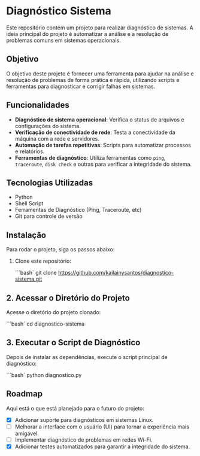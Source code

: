 
# Diagnóstico Sistema

Este repositório contém um projeto para realizar diagnóstico de sistemas. A ideia principal do projeto é automatizar a análise e a resolução de problemas comuns em sistemas operacionais.

## Objetivo

O objetivo deste projeto é fornecer uma ferramenta para ajudar na análise e resolução de problemas de forma prática e rápida, utilizando scripts e ferramentas para diagnosticar e corrigir falhas em sistemas.

## Funcionalidades

- **Diagnóstico de sistema operacional**: Verifica o status de arquivos e configurações do sistema.
- **Verificação de conectividade de rede**: Testa a conectividade da máquina com a rede e servidores.
- **Automação de tarefas repetitivas**: Scripts para automatizar processos e relatórios.
- **Ferramentas de diagnóstico**: Utiliza ferramentas como `ping`, `traceroute`, `disk check` e outras para verificar a integridade do sistema.

## Tecnologias Utilizadas

- Python
- Shell Script
- Ferramentas de Diagnóstico (Ping, Traceroute, etc)
- Git para controle de versão

## Instalação

Para rodar o projeto, siga os passos abaixo:

1. Clone este repositório:

   ```bash`
   git clone https://github.com/kailainysantos/diagnostico-sistema.git

## 2. Acessar o Diretório do Projeto

Acesse o diretório do projeto clonado:

```bash`
cd diagnostico-sistema

## 3. Executar o Script de Diagnóstico

Depois de instalar as dependências, execute o script principal de diagnóstico:

```bash`
python diagnostico.py

## Roadmap

Aqui está o que está planejado para o futuro do projeto:

- [x] Adicionar suporte para diagnósticos em sistemas Linux.
- [ ] Melhorar a interface com o usuário (UI) para tornar a experiência mais amigável.
- [ ] Implementar diagnóstico de problemas em redes Wi-Fi.
- [x] Adicionar testes automatizados para garantir a integridade do sistema.
